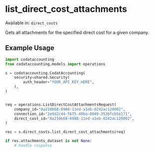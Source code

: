 # list_direct_cost_attachments
Available in: `direct_costs`

Gets all attachments for the specified direct cost for a given company.

## Example Usage
```python
import codataccounting
from codataccounting.models import operations

s = codataccounting.CodatAccounting(
    security=shared.Security(
        auth_header="YOUR_API_KEY_HERE",
    ),
)


req = operations.ListDirectCostAttachmentsRequest(
    company_id="8a210b68-6988-11ed-a1eb-0242ac120002",
    connection_id="2e9d2c44-f675-40ba-8049-353bfcb5e171",
    direct_cost_id="8a210b68-6988-11ed-a1eb-0242ac120002",
)

res = s.direct_costs.list_direct_cost_attachments(req)

if res.attachments_dataset is not None:
    # handle response
```